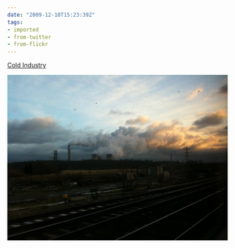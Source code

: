 ```yaml
---
date: "2009-12-18T15:23:39Z"
tags:
- imported
- from-twitter
- from-flickr
---
```

[Cold Industry](https://www.flickr.com/photos/jphastings/4195356406/)

![A low resolution photo out of a train carriage window, across the tracks and towards two power station cooling towers pushing water vapour into an already cloudy sky, touched by the vibrant orange of sunset.](./cold-industry.jpg)
